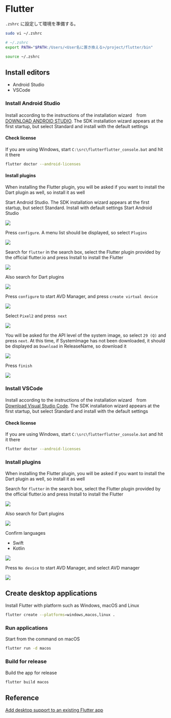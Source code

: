 # Flutter

`.zshrc` に設定して環境を準備する。

```bash
sudo vi ~/.zshrc

# ~/.zshrc
export PATH="$PATH:/Users/<User名に置き換える>/project/flutter/bin"

source ~/.zshrc
```

## Install editors

- Android Studio
- VSCode

### Install Android Studio

Install according to the instructions of the installation wizard　from [DOWNLOAD ANDROID STUDIO](https://developer.android.com/studio/?hl=ja). The SDK installation wizard appears at the first startup, but select Standard and install with the default settings

#### Check license

If you are using Windows, start `C:\src\flutterflutter_console.bat` and hit it there

```bash
flutter doctor --android-licenses
```

#### Install plugins

When installing the Flutter plugin, you will be asked if you want to install the Dart plugin as well, so install it as well

Start Android Studio. The SDK installation wizard appears at the first startup, but select Standard. Install with default settings Start Android Studio

![](https://i.imgur.com/1Eqwm4n.jpg)

Press `configure`. A menu list should be displayed, so select `Plugins`

![](https://i.imgur.com/NI9E46H.jpg)

Search for `flutter` in the search box, select the Flutter plugin provided by the official flutter.io and press Install to install the Flutter

![](https://i.imgur.com/bSPTVY5.png)

Also search for Dart plugins

![](https://i.imgur.com/3uZ1lPx.png)

Press `configure` to start AVD Manager, and press `create virtual device`

![](https://i.imgur.com/V1ljhWf.jpg)

Select `Pixel2` and press` next`

![](https://i.imgur.com/Zok0WgT.jpg)

You will be asked for the API level of the system image, so select `29 (Q)` and press `next`. At this time, if SystemImage has not been downloaded, it should be displayed as `Download` in ReleaseName, so download it

![](https://i.imgur.com/fQDeoIp.jpg)

Press `finish`

![](https://i.imgur.com/DEVlzLk.jpg)

### Install VSCode

Install according to the instructions of the installation wizard　from [Download Visual Studio Code](https://code.visualstudio.com/download). The SDK installation wizard appears at the first startup, but select Standard and install with the default settings

#### Check license

If you are using Windows, start `C:\src\flutterflutter_console.bat` and hit it there

```bash
flutter doctor --android-licenses
```

### Install plugins

When installing the Flutter plugin, you will be asked if you want to install the Dart plugin as well, so install it as well

Search for `flutter` in the search box, select the Flutter plugin provided by the official flutter.io and press Install to install the Flutter

![](https://i.imgur.com/XbfWT6W.jpg)

Also search for Dart plugins

![](https://i.imgur.com/tEcypad.jpg)

Confirm languages

- Swift
- Kotlin

![](https://i.imgur.com/wWraX9v.jpg)

Press `No device` to start AVD Manager, and select AVD manager

![](https://i.imgur.com/jhsoa5d.jpg)

## Create desktop applications

Install Flutter with platform such as Windows, macOS and Linux

```bash
flutter create --platforms=windows,macos,linux .
```

### Run applications

Start from the command on macOS

```bash
flutter run -d macos
```

### Build for release

Build the app for release

```bash
flutter build macos
```

## Reference

[Add desktop support to an existing Flutter app](https://flutter.dev/desktop#add-desktop-support-to-an-existing-flutter-app)
